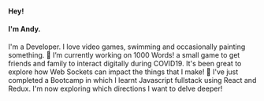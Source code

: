 #### Hey! 
#### I'm Andy. 
I'm a Developer. I love video games, swimming and occasionally painting something. 
🔭 I’m currently working on 1000 Words! a small game to get friends and family to interact digitally during COVID19. It's been great to explore how Web Sockets can impact the things that I make!
🌱 I've just completed a Bootcamp in which I learnt Javascript fullstack using React and Redux. I'm now exploring which directions I want to delve deeper!

